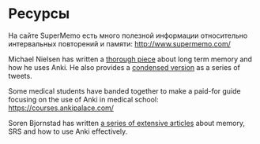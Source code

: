 # Ресурсы

На сайте SuperMemo есть много полезной информации относительно интервальных
повторений и памяти: <http://www.supermemo.com/>

Michael Nielsen has written a [thorough piece](http://augmentingcognition.com/ltm.html)
about long term memory and how he uses Anki. He also provides a
[condensed version](https://twitter.com/michael_nielsen/status/957763229454774272)
as a series of tweets.

Some medical students have banded together to make a paid-for guide focusing on
the use of Anki in medical school: <https://courses.ankipalace.com/>

Soren Bjornstad has written [a series of extensive articles](https://controlaltbackspace.org/categories/memory/)
about memory, SRS and how to use Anki effectively. 
